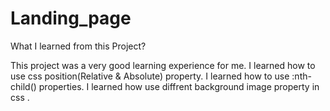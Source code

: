 # Landing_page
What I learned from this Project? 

This project was a very good learning experience for me. 
I learned how to use css position(Relative &amp; Absolute) property. 
I learned how to use :nth-child() properties. 
I learned how use diffrent background image property in css .
